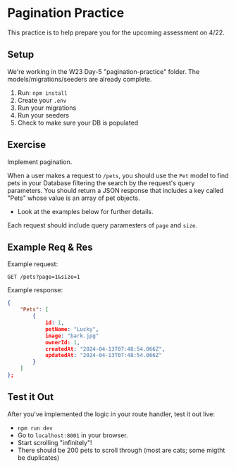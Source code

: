 # Pagination Practice


This practice is to help prepare you for the upcoming assessment on 4/22.

## Setup
We're working in the W23 Day-5 "pagination-practice" folder.  The models/migrations/seeders are already complete.

1. Run: `npm install`
2. Create your `.env`
3. Run your migrations
4. Run your seeders
5. Check to make sure your DB is populated

## Exercise

Implement pagination.

When a user makes a request to `/pets`, you should use the `Pet` model to find pets in your Database filtering the search by the request's query parameters.  You should return a JSON response that includes a key called "Pets" whose value is an array of pet objects.
- Look at the examples below for further details.

Each request should include query paramesters of `page` and `size`.

## Example Req & Res

Example request:

`GET /pets?page=1&size=1`

Example response:

```json
{
    "Pets": [
        {
            id: 1,
            petName: "Lucky",
            image: "bark.jpg"
            ownerId: 1,
            createdAt: "2024-04-13T07:48:54.066Z",
            updatedAt: "2024-04-13T07:48:54.066Z"
        }
    ]
};
```

## Test it Out

After you've implemented the logic in your route handler, test it out live:
- `npm run dev`
- Go to `localhost:8001` in your browser.
- Start scrolling "infinitely"!
- There should be 200 pets to scroll through (most are cats; some migtht be duplicates)
